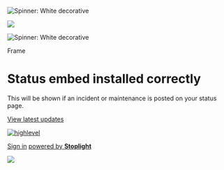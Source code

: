 ![Spinner: White decorative](https://cdn.userway.org/widgetapp/images/spin_wh.svg)

![](https://cdn.userway.org/widgetapp/images/body_wh.svg)

![Spinner: White decorative](https://cdn.userway.org/widgetapp/images/spin_wh.svg)

Frame

# Status embed installed correctly

This will be shown if an incident or maintenance is posted on your status page.


[View latest updates](http://stoplight.status.smartbear.com/?utm_source=embed)

[![highlevel](https://cdn.msgsndr.com/location%2FknES3eSWYIsc5YSZ3YLl%2Fimages%2F63413f4d-3691-4d3e-8e9c-31ba9bd55cf9.png?alt=media)](https://highlevel.stoplight.io/)

[Sign in](https://highlevel.stoplight.io/auth) [powered by **Stoplight**](https://stoplight.io/?utm_source=workspaces&utm_medium=highlevel&utm_campaign=powered_by&utm_content=/docs/integrations/0443d7d1a4bd0-overview)

![](https://bat.bing.com/action/0?ti=17388456&tm=gtm002&Ver=2&mid=f51ed953-a8c1-4fa5-ae00-f2635075810c&bo=1&sid=055bc58012fa11f084d8b1deae67e352&vid=055d016012fa11f0be226bc0fe107295&vids=1&msclkid=N&pi=918639831&lg=en-US&sw=1280&sh=1024&sc=24&tl=Integrations%20API&p=https%3A%2F%2Fhighlevel.stoplight.io%2Fdocs%2Fintegrations&r=&lt=1555&evt=pageLoad&sv=1&cdb=AQAQ&rn=52157)